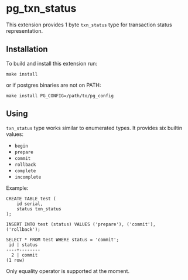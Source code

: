 # pg_txn_status

This extension provides 1 byte `txn_status` type for transaction status
representation.

## Installation

To build and install this extension run:

```
make install
```

or if postgres binaries are not on PATH:

```
make install PG_CONFIG=/path/to/pg_config
```

## Using

`txn_status` type works similar to enumerated types. It provides six builtin
values:

* `begin`
* `prepare`
* `commit`
* `rollback`
* `complete`
* `incomplete`

Example:

```
CREATE TABLE test (
	id serial,
	status txn_status
);

INSERT INTO test (status) VALUES ('prepare'), ('commit'), ('rollback');

SELECT * FROM test WHERE status = 'commit';
 id | status
----+--------
  2 | commit
(1 row)
```

Only equality operator is supported at the moment.